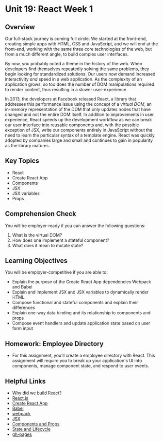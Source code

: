 # Unit 19: React Week 1

## Overview

Our full-stack journey is coming full circle. We started at the front-end, creating simple apps with HTML, CSS and JavaScript, and we will end at the front-end, working with the same three core technologies of the web, but from a much different angle, to build complex user interfaces.

By now, you probably noted a theme in the history of the web. When developers find themselves repeatedly solving the same problems, they begin looking for standardized solutions. Our users now demand increased interactivity _and_ speed in a web application. As the complexity of an application grows, so too does the number of DOM manipulations required to render content, thus resulting in a slower user-experience.

In 2013, the developers at Facebook released React, a library that addresses this performance issue using the concept of a _virtual DOM_, an in-memory representation of the DOM that only updates nodes that have changed and not the entire DOM itself. In addition to improvements in user experience, React speeds up the development workflow as we can break our user interface into reusable components and, with the possible exception of JSX, write our components entirely in JavaScript without the need to learn the particular syntax of a template engine. React was quickly adopted by companies large and small and continues to gain in popularity as the library matures.

## Key Topics

- React
- Create React App
- Components
- JSX
- JSX variables
- Props

## Comprehension Check

You will be employer-ready if you can answer the following questions:

1. What is the virtual DOM?
2. How does one implement a stateful component?
3. What does it mean to mutate state?

## Learning Objectives

You will be employer-competitive if you are able to:

- Explain the purpose of the Create React App dependencies Webpack and Babel
- Explain and implement JSX and JSX variables to dynamically render HTML
- Compose functional and stateful components and explain their differences
- Explain one-way data binding and its relationship to components and props
- Compose event handlers and update application state based on user form input

## Homework: Employee Directory

- For this assignment, you'll create a employee directory with React. This assignment will require you to break up your application's UI into components, manage component state, and respond to user events.

## Helpful Links

- [Why did we build React?](https://reactjs.org/blog/2013/06/05/why-react.html)
- [React.js](https://reactjs.org/)
- [Create React App](https://github.com/facebook/create-react-app)
- [Babel](https://babeljs.io/docs/en/)
- [webpack](https://webpack.js.org/)
- [JSX](https://reactjs.org/docs/introducing-jsx.html)
- [Components and Props](https://reactjs.org/docs/components-and-props.html#es6-classes)
- [State and Lifecycle](https://reactjs.org/docs/state-and-lifecycle.html)
- [gh-pages](https://www.npmjs.com/package/gh-pages)
